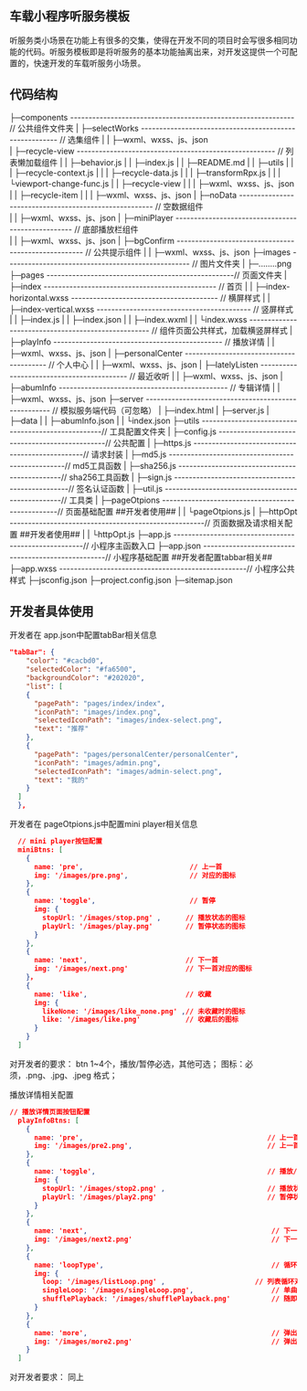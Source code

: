 ## 车载小程序听服务模板

听服务类小场景在功能上有很多的交集，使得在开发不同的项目时会写很多相同功能的代码。听服务模板即是将听服务的基本功能抽离出来，对开发这提供一个可配置的，快速开发的车载听服务小场景。

## 代码结构
├─components  ------------------------------------------------------------- // 公共组件文件夹
|     ├─selectWorks   ------------------------------------------------------- // 选集组件
|     |      ├─wxml、wxss、js、json                                                     
|     ├─recycle-view  ------------------------------------------------------ // 列表懒加载组件
|     |      ├─behavior.js
|     |      ├─index.js
|     |      ├─README.md
|     |      ├─utils
|     |      |   ├─recycle-context.js
|     |      |   ├─recycle-data.js
|     |      |   ├─transformRpx.js
|     |      |   └viewport-change-func.js
|     |      ├─recycle-view
|     |      |      ├─wxml、wxss、js、json
|     |      ├─recycle-item
|     |      |      ├─wxml、wxss、js、json
|     ├─noData  ------------------------------------------------------ // 空数据组件                                                                        
|     |   ├─wxml、wxss、js、json
|     ├─miniPlayer  -------------------------------------------------- // 底部播放栏组件    
|     |     ├─wxml、wxss、js、json
|     ├─bgConfirm ---------------------------------------------------- // 公共提示组件 
|     |     ├─wxml、wxss、js、json
├─images  -------------------------------------------------- // 图片文件夹
|   ├─........png
├─pages   ---------------------------------------------------// 页面文件夹
|   ├─index    ----------------------------------------------- // 首页 
|   |   ├─index-horizontal.wxss   ---------------------------------------- // 横屏样式
|   |   ├─index-vertical.wxss   ------------------------------------------ // 竖屏样式
|   |   ├─index.js
|   |   ├─index.json
|   |   ├─index.wxml
|   |   └index.wxss    --------------------------------------------------- // 组件页面公共样式，加载横竖屏样式
|   ├─playInfo   ---------------------------------------------- // 播放详情 
|   |    ├─wxml、wxss、js、json
|   ├─personalCenter   ---------------------------------------- // 个人中心 
|   |       ├─wxml、wxss、js、json
|   ├─latelyListen   ------------------------------------------ // 最近收听
|   |      ├─wxml、wxss、js、json
|   ├─abumInfo   ---------------------------------------------- // 专辑详情
|   |    ├─wxml、wxss、js、json
├─server   ---------------------------------------------------- // 模拟服务端代码（可忽略）
|   ├─index.html
|   ├─server.js
|   ├─data
|   |  ├─abumInfo.json
|   |  └index.json
├─utils   ---------------------------------------------------// 工具配置文件夹
|   ├─config.js  -----------------------------------------------// 公共配置
|   ├─https.js  ------------------------------------------------// 请求封装
|   ├─md5.js   -------------------------------------------------// md5工具函数
|   ├─sha256.js   ----------------------------------------------// sha256工具函数
|   ├─sign.js  -------------------------------------------------// 签名认证函数
|   ├─util.js --------------------------------------------------// 工具类
|   ├─pageOtpions   -------------------------------------------------// 页面基础配置  ##开发者使用##
|   |      └pageOtpions.js
|   ├─httpOpt   -----------------------------------------------------// 页面数据及请求相关配置  ##开发者使用##
|   |    └httpOpt.js
├─app.js   -----------------------------------------------------// 小程序主函数入口
├─app.json   ---------------------------------------------------// 小程序基础配置  ##开发者配置tabbar相关##
├─app.wxss   ---------------------------------------------------// 小程序公共样式
├─jsconfig.json
├─project.config.json
├─sitemap.json

## 开发者具体使用

开发者在 app.json中配置tabBar相关信息
```json
"tabBar": {
    "color": "#cacbd0",
    "selectedColor": "#fa6500",
    "backgroundColor": "#202020",
    "list": [
    {
      "pagePath": "pages/index/index",
      "iconPath": "images/index.png",
      "selectedIconPath": "images/index-select.png",
      "text": "推荐"
    },
    {
      "pagePath": "pages/personalCenter/personalCenter",
      "iconPath": "images/admin.png",
      "selectedIconPath": "images/admin-select.png",
      "text": "我的"
    }
  ]
  },
```

开发者在 pageOtpions.js中配置mini player相关信息
```json
  // mini player按钮配置
  miniBtns: [
    {
      name: 'pre',                          // 上一首
      img: '/images/pre.png',               // 对应的图标
    },
    {
      name: 'toggle',                       // 暂停
      img: {
        stopUrl: '/images/stop.png' ,      // 播放状态的图标
        playUrl: '/images/play.png'        // 暂停状态的图标
      }
    },
    {
      name: 'next',                        // 下一首
      img: '/images/next.png'              // 下一首对应的图标
    }，
    {
      name: 'like',                        // 收藏
      img: {
        likeNone: '/images/like_none.png' ,// 未收藏时的图标
        like: '/images/like.png'           // 收藏后的图标
      }
    }
  ]
```
对开发者的要求：
btn  1~4个，播放/暂停必选，其他可选；
图标：必须，.png、.jpg、.jpeg 格式；

播放详情相关配置
```json
// 播放详情页面按钮配置
  playInfoBtns: [
    {
      name: 'pre',                                             // 上一首                
      img: '/images/pre2.png',                                 // 上一首对应的图标
    },
    {
      name: 'toggle',                                          // 播放/暂停
      img: {
        stopUrl: '/images/stop2.png' ,                         // 播放状态的图标
        playUrl: '/images/play2.png'                           // 暂停状态的图标
      }
    },
    {
      name: 'next',                                             // 下一首
      img: '/images/next2.png'                                  // 下一首对应的图标
    },
    {
      name: 'loopType',                                         // 循环模式
      img: {
        loop: '/images/listLoop.png' ,                      // 列表循环对应的图标
        singleLoop: '/images/singleLoop.png',                   // 单曲循环对应的图标
        shufflePlayback: '/images/shufflePlayback.png'          // 随即循环对应的图标
      }
    },
    {
      name: 'more',                                             // 弹出播放列表
      img: '/images/more2.png'                                  // 弹出播放列表对应的图标
    }
  ]
  ```
  对开发者要求： 同上